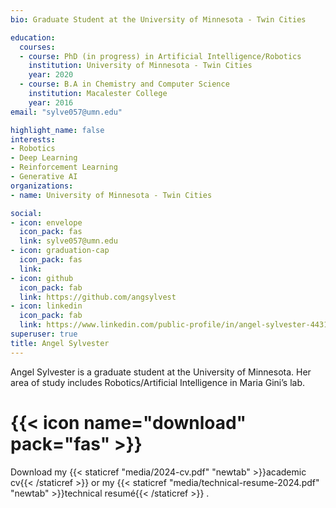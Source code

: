 ```yaml
---
bio: Graduate Student at the University of Minnesota - Twin Cities 

education:
  courses:
  - course: PhD (in progress) in Artificial Intelligence/Robotics
    institution: University of Minnesota - Twin Cities 
    year: 2020
  - course: B.A in Chemistry and Computer Science
    institution: Macalester College 
    year: 2016
email: "sylve057@umn.edu"

highlight_name: false
interests:
- Robotics 
- Deep Learning
- Reinforcement Learning
- Generative AI 
organizations:
- name: University of Minnesota - Twin Cities 

social:
- icon: envelope
  icon_pack: fas
  link: sylve057@umn.edu
- icon: graduation-cap
  icon_pack: fas
  link: 
- icon: github
  icon_pack: fab
  link: https://github.com/angsylvest
- icon: linkedin
  icon_pack: fab
  link: https://www.linkedin.com/public-profile/in/angel-sylvester-443158147?challengeId=AQHOSS1-7fZhvQAAAXc1dr9W22WMpNR8Zjrbjdv_-OC_nC2FZpK-MdMO64MuEOzmcJWwATGZhZsMQtZMW3qR5YHv2ZCkVILtFw&submissionId=902ca31d-8b3b-5d16-c813-7243e350c05c
superuser: true
title: Angel Sylvester
---
```


Angel Sylvester is a graduate student at the University of Minnesota. Her area of study includes Robotics/Artificial Intelligence in Maria Gini’s lab. 

# {{< icon name="download" pack="fas" >}} 
Download my {{< staticref "media/2024-cv.pdf" "newtab" >}}academic cv{{< /staticref >}} or my {{< staticref "media/technical-resume-2024.pdf" "newtab" >}}technical resumé{{< /staticref >}} .
